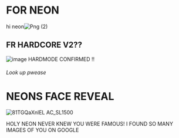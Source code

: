 # FOR NEON
hi neon![Png (2)](https://user-images.githubusercontent.com/116474888/207443983-57572c2c-2ac5-4c5d-bdad-01b0c2b715ae.png)
## FR HARDCORE V2??
![image](https://user-images.githubusercontent.com/116474888/207444305-9bfe4e21-72a6-49fe-baed-97b479baa752.png)
HARDMODE CONFIRMED !!
###### Look up pwease
# NEONS FACE REVEAL
![81TGQaXnlEL _AC_SL1500_](https://user-images.githubusercontent.com/116474888/207445370-b9ee67e8-7c50-487a-acba-e9c74f673430.jpg)

HOLY NEON NEVER KNEW YOU WERE FAMOUS! I FOUND SO MANY IMAGES OF YOU ON GOOGLE
